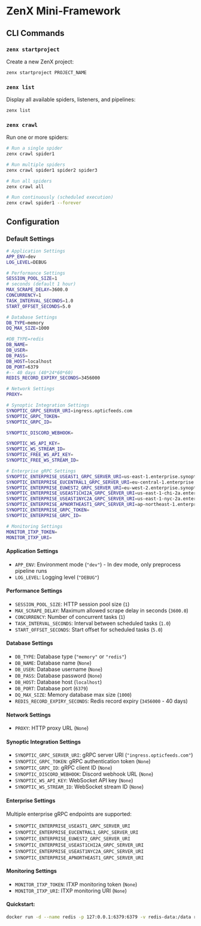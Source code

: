 # ZenX Mini-Framework

## CLI Commands

### `zenx startproject`
Create a new ZenX project:
```bash
zenx startproject PROJECT_NAME
```


### `zenx list`
Display all available spiders, listeners, and pipelines:
```bash
zenx list
```

### `zenx crawl`
Run one or more spiders:

```bash
# Run a single spider
zenx crawl spider1

# Run multiple spiders
zenx crawl spider1 spider2 spider3

# Run all spiders
zenx crawl all

# Run continuously (scheduled execution)
zenx crawl spider1 --forever
```

## Configuration

### Default Settings

```bash
# Application Settings
APP_ENV=dev
LOG_LEVEL=DEBUG

# Performance Settings
SESSION_POOL_SIZE=1
# seconds (default 1 hour)
MAX_SCRAPE_DELAY=3600.0
CONCURRENCY=1
TASK_INTERVAL_SECONDS=1.0
START_OFFSET_SECONDS=5.0

# Database Settings
DB_TYPE=memory
DQ_MAX_SIZE=1000

#DB_TYPE=redis
DB_NAME=
DB_USER=
DB_PASS=
DB_HOST=localhost
DB_PORT=6379
#-- 40 days (40*24*60*60)
REDIS_RECORD_EXPIRY_SECONDS=3456000

# Network Settings
PROXY=

# Synoptic Integration Settings
SYNOPTIC_GRPC_SERVER_URI=ingress.opticfeeds.com
SYNOPTIC_GRPC_TOKEN=
SYNOPTIC_GRPC_ID=

SYNOPTIC_DISCORD_WEBHOOK=

SYNOPTIC_WS_API_KEY=
SYNOPTIC_WS_STREAM_ID=
SYNOPTIC_FREE_WS_API_KEY=
SYNOPTIC_FREE_WS_STREAM_ID=

# Enterprise gRPC Settings
SYNOPTIC_ENTERPRISE_USEAST1_GRPC_SERVER_URI=us-east-1.enterprise.synoptic.com:50051
SYNOPTIC_ENTERPRISE_EUCENTRAL1_GRPC_SERVER_URI=eu-central-1.enterprise.synoptic.com:50051
SYNOPTIC_ENTERPRISE_EUWEST2_GRPC_SERVER_URI=eu-west-2.enterprise.synoptic.com:50051
SYNOPTIC_ENTERPRISE_USEAST1CHI2A_GRPC_SERVER_URI=us-east-1-chi-2a.enterprise.synoptic.com:50051
SYNOPTIC_ENTERPRISE_USEAST1NYC2A_GRPC_SERVER_URI=us-east-1-nyc-2a.enterprise.synoptic.com:50051
SYNOPTIC_ENTERPRISE_APNORTHEAST1_GRPC_SERVER_URI=ap-northeast-1.enterprise.synoptic.com:50051
SYNOPTIC_ENTERPRISE_GRPC_TOKEN=
SYNOPTIC_ENTERPRISE_GRPC_ID=

# Monitoring Settings
MONITOR_ITXP_TOKEN=
MONITOR_ITXP_URI=
```


#### Application Settings
- `APP_ENV`: Environment mode (`"dev"`) - In dev mode, only preprocess pipeline runs
- `LOG_LEVEL`: Logging level (`"DEBUG"`)

#### Performance Settings
- `SESSION_POOL_SIZE`: HTTP session pool size (`1`)
- `MAX_SCRAPE_DELAY`: Maximum allowed scrape delay in seconds (`3600.0`)
- `CONCURRENCY`: Number of concurrent tasks (`1`)
- `TASK_INTERVAL_SECONDS`: Interval between scheduled tasks (`1.0`)
- `START_OFFSET_SECONDS`: Start offset for scheduled tasks (`5.0`)

#### Database Settings
- `DB_TYPE`: Database type (`"memory"` or `"redis"`)
- `DB_NAME`: Database name (`None`)
- `DB_USER`: Database username (`None`)
- `DB_PASS`: Database password (`None`)
- `DB_HOST`: Database host (`localhost`)
- `DB_PORT`: Database port (`6379`)
- `DQ_MAX_SIZE`: Memory database max size (`1000`)
- `REDIS_RECORD_EXPIRY_SECONDS`: Redis record expiry (`3456000` - 40 days)

#### Network Settings
- `PROXY`: HTTP proxy URL (`None`)

#### Synoptic Integration Settings
- `SYNOPTIC_GRPC_SERVER_URI`: gRPC server URI (`"ingress.opticfeeds.com"`)
- `SYNOPTIC_GRPC_TOKEN`: gRPC authentication token (`None`)
- `SYNOPTIC_GRPC_ID`: gRPC client ID (`None`)
- `SYNOPTIC_DISCORD_WEBHOOK`: Discord webhook URL (`None`)
- `SYNOPTIC_WS_API_KEY`: WebSocket API key (`None`)
- `SYNOPTIC_WS_STREAM_ID`: WebSocket stream ID (`None`)

#### Enterprise Settings
Multiple enterprise gRPC endpoints are supported:
- `SYNOPTIC_ENTERPRISE_USEAST1_GRPC_SERVER_URI`
- `SYNOPTIC_ENTERPRISE_EUCENTRAL1_GRPC_SERVER_URI`
- `SYNOPTIC_ENTERPRISE_EUWEST2_GRPC_SERVER_URI`
- `SYNOPTIC_ENTERPRISE_USEAST1CHI2A_GRPC_SERVER_URI`
- `SYNOPTIC_ENTERPRISE_USEAST1NYC2A_GRPC_SERVER_URI`
- `SYNOPTIC_ENTERPRISE_APNORTHEAST1_GRPC_SERVER_URI`

#### Monitoring Settings
- `MONITOR_ITXP_TOKEN`: ITXP monitoring token (`None`)
- `MONITOR_ITXP_URI`: ITXP monitoring URI (`None`)

#### Quickstart:
```bash
docker run -d --name redis -p 127:0.0.1:6379:6379 -v redis-data:/data redis
```
